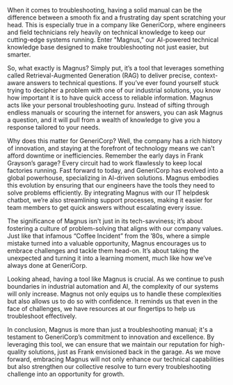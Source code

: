 When it comes to troubleshooting, having a solid manual can be the difference between a smooth fix and a frustrating day spent scratching your head. This is especially true in a company like GeneriCorp, where engineers and field technicians rely heavily on technical knowledge to keep our cutting-edge systems running. Enter "Magnus," our AI-powered technical knowledge base designed to make troubleshooting not just easier, but smarter.

So, what exactly is Magnus? Simply put, it’s a tool that leverages something called Retrieval-Augmented Generation (RAG) to deliver precise, context-aware answers to technical questions. If you’ve ever found yourself stuck trying to decipher a problem with one of our industrial solutions, you know how important it is to have quick access to reliable information. Magnus acts like your personal troubleshooting guru. Instead of sifting through endless manuals or scouring the internet for answers, you can ask Magnus a question, and it will pull from a wealth of knowledge to give you a response tailored to your needs.

Why does this matter for GeneriCorp? Well, the company has a rich history of innovation, and staying at the forefront of technology means we can't afford downtime or inefficiencies. Remember the early days in Frank Grayson’s garage? Every circuit had to work flawlessly to keep local factories running. Fast forward to today, and GeneriCorp has evolved into a global powerhouse, specializing in AI-driven solutions. Magnus embodies this evolution by ensuring that our engineers have the tools they need to solve problems efficiently. By integrating Magnus with our IT helpdesk chatbot, we’re also streamlining support processes, making it easier for team members to get quick answers without escalating every issue.

The significance of Magnus isn't just in its tech-savviness; it’s about fostering a culture of problem-solving that aligns with our company values. Just like that infamous “Coffee Incident” from the ’80s, where a simple mistake turned into a valuable opportunity, Magnus encourages us to embrace challenges and tackle them head-on. It’s about taking the unexpected and turning it into a learning moment, much like how we’ve always done at GeneriCorp.

Looking ahead, having a tool like Magnus is crucial. As we continue to push boundaries in industrial automation and AI, the complexity of our systems will only increase. Magnus not only equips us to handle these complexities but also allows us to do so with confidence. It reminds us that even in the face of challenges, we have resources at our fingertips to help us troubleshoot effectively.

In conclusion, Magnus is more than just a troubleshooting manual; it's a testament to GeneriCorp’s commitment to innovation and excellence. By leveraging this tool, we can ensure that we maintain our reputation for high-quality solutions, just as Frank envisioned back in the garage. As we move forward, embracing Magnus will not only enhance our technical capabilities but also strengthen our collective resolve to turn every troubleshooting challenge into an opportunity for growth.